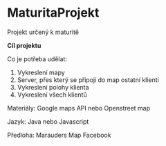 # MaturitaProjekt
Projekt určený k maturitě

<b>Cíl projektu</b>

Co je potřeba udělat:
1. Vykreslení mapy
2. Server, přes který se připojí do map ostatní klienti
3. Vykreslení polohy klienta
4. Vykreslení všech klientů

Materiály:
Google maps API nebo Openstreet map

Jazyk:
Java nebo Javascript

Předloha:
Marauders Map Facebook
